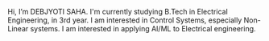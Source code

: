  Hi, I’m DEBJYOTI SAHA.
I'm currently studying B.Tech in Electrical Engineering, in 3rd year. 
I am interested in Control Systems, especially Non-Linear systems. I am interested in applying AI/ML to Electrical engineering.

<!---
sahadebjyoti13/sahadebjyoti13 is a ✨ special ✨ repository because its `README.md` (this file) appears on your GitHub profile.
You can click the Preview link to take a look at your changes.
--->
